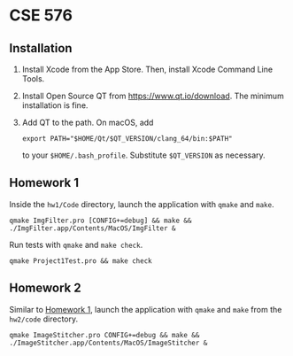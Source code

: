 # CSE 576

## Installation

1. Install Xcode from the App Store. Then, install Xcode Command Line Tools.
1. Install Open Source QT from https://www.qt.io/download. The minimum installation is fine.
1. Add QT to the path. On macOS, add

    ```
    export PATH="$HOME/Qt/$QT_VERSION/clang_64/bin:$PATH"
    ```

    to your `$HOME/.bash_profile`. Substitute `$QT_VERSION` as necessary.

## Homework 1

Inside the `hw1/Code` directory, launch the application with `qmake` and `make`.

```
qmake ImgFilter.pro [CONFIG+=debug] && make && ./ImgFilter.app/Contents/MacOS/ImgFilter &
```

Run tests with `qmake` and `make check`.

```
qmake Project1Test.pro && make check
```

## Homework 2

Similar to [Homework 1](#homework-1), launch the application with `qmake` and
`make` from the `hw2/code` directory.

```
qmake ImageStitcher.pro CONFIG+=debug && make && ./ImageStitcher.app/Contents/MacOS/ImageStitcher &
```
